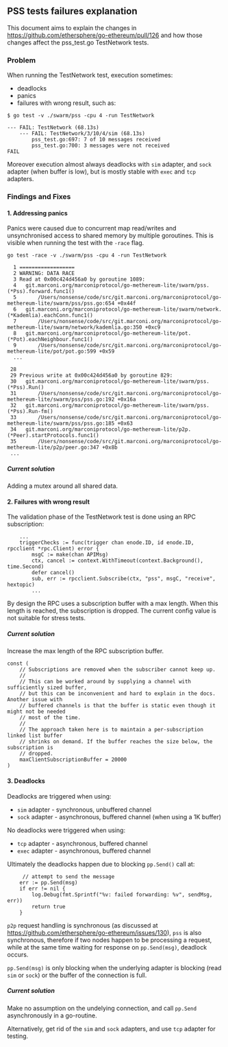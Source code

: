 ## PSS tests failures explanation

This document aims to explain the changes in https://github.com/ethersphere/go-ethereum/pull/126 and how those changes affect the pss_test.go TestNetwork tests.

### Problem

When running the TestNetwork test, execution sometimes:

* deadlocks
* panics
* failures with wrong result, such as:

```
$ go test -v ./swarm/pss -cpu 4 -run TestNetwork
```

```
--- FAIL: TestNetwork (68.13s)
    --- FAIL: TestNetwork/3/10/4/sim (68.13s)
        pss_test.go:697: 7 of 10 messages received
        pss_test.go:700: 3 messages were not received
FAIL
```

Moreover execution almost always deadlocks with `sim` adapter, and `sock` adapter (when buffer is low), but is mostly stable with `exec` and `tcp` adapters.

### Findings and Fixes

#### 1. Addressing panics

Panics were caused due to concurrent map read/writes and unsynchronised access to shared memory by multiple goroutines. This is visible when running the test with the `-race` flag.

```
go test -race -v ./swarm/pss -cpu 4 -run TestNetwork

  1 ==================
  2 WARNING: DATA RACE
  3 Read at 0x00c424d456a0 by goroutine 1089:
  4   git.marconi.org/marconiprotocol/go-methereum-lite/swarm/pss.(*Pss).forward.func1()
  5       /Users/nonsense/code/src/git.marconi.org/marconiprotocol/go-methereum-lite/swarm/pss/pss.go:654 +0x44f
  6   git.marconi.org/marconiprotocol/go-methereum-lite/swarm/network.(*Kademlia).eachConn.func1()
  7       /Users/nonsense/code/src/git.marconi.org/marconiprotocol/go-methereum-lite/swarm/network/kademlia.go:350 +0xc9
  8   git.marconi.org/marconiprotocol/go-methereum-lite/pot.(*Pot).eachNeighbour.func1()
  9       /Users/nonsense/code/src/git.marconi.org/marconiprotocol/go-methereum-lite/pot/pot.go:599 +0x59
  ...

 28
 29 Previous write at 0x00c424d456a0 by goroutine 829:
 30   git.marconi.org/marconiprotocol/go-methereum-lite/swarm/pss.(*Pss).Run()
 31       /Users/nonsense/code/src/git.marconi.org/marconiprotocol/go-methereum-lite/swarm/pss/pss.go:192 +0x16a
 32   git.marconi.org/marconiprotocol/go-methereum-lite/swarm/pss.(*Pss).Run-fm()
 33       /Users/nonsense/code/src/git.marconi.org/marconiprotocol/go-methereum-lite/swarm/pss/pss.go:185 +0x63
 34   git.marconi.org/marconiprotocol/go-methereum-lite/p2p.(*Peer).startProtocols.func1()
 35       /Users/nonsense/code/src/git.marconi.org/marconiprotocol/go-methereum-lite/p2p/peer.go:347 +0x8b
 ...
```

##### Current solution

Adding a mutex around all shared data.

#### 2. Failures with wrong result

The validation phase of the TestNetwork test is done using an RPC subscription:

```
    ...
	triggerChecks := func(trigger chan enode.ID, id enode.ID, rpcclient *rpc.Client) error {
		msgC := make(chan APIMsg)
		ctx, cancel := context.WithTimeout(context.Background(), time.Second)
		defer cancel()
		sub, err := rpcclient.Subscribe(ctx, "pss", msgC, "receive", hextopic)
		...
```

By design the RPC uses a subscription buffer with a max length. When this length is reached, the subscription is dropped. The current config value is not suitable for stress tests.

##### Current solution

Increase the max length of the RPC subscription buffer.

```
const (
	// Subscriptions are removed when the subscriber cannot keep up.
	//
	// This can be worked around by supplying a channel with sufficiently sized buffer,
	// but this can be inconvenient and hard to explain in the docs. Another issue with
	// buffered channels is that the buffer is static even though it might not be needed
	// most of the time.
	//
	// The approach taken here is to maintain a per-subscription linked list buffer
	// shrinks on demand. If the buffer reaches the size below, the subscription is
	// dropped.
	maxClientSubscriptionBuffer = 20000
)
```

#### 3. Deadlocks

Deadlocks are triggered when using:
* `sim` adapter - synchronous, unbuffered channel
* `sock` adapter - asynchronous, buffered channel (when using a 1K buffer)

No deadlocks were triggered when using:
* `tcp` adapter - asynchronous, buffered channel
* `exec` adapter - asynchronous, buffered channel

Ultimately the deadlocks happen due to blocking `pp.Send()` call at:

 		 // attempt to send the message
  		err := pp.Send(msg)
  		if err != nil {
  			log.Debug(fmt.Sprintf("%v: failed forwarding: %v", sendMsg, err))
  			return true
  		}

 `p2p` request handling is synchronous (as discussed at https://github.com/ethersphere/go-ethereum/issues/130), `pss` is also synchronous, therefore if two nodes happen to be processing a request, while at the same time waiting for response on `pp.Send(msg)`, deadlock occurs.
 
 `pp.Send(msg)` is only blocking when the underlying adapter is blocking (read `sim` or `sock`) or the buffer of the connection is full.
 
##### Current solution

Make no assumption on the undelying connection, and call `pp.Send` asynchronously in a go-routine.

Alternatively, get rid of the `sim` and `sock` adapters, and use `tcp` adapter for testing.
